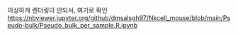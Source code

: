 이상하게 렌더링이 안되서, 여기로 확인  
https://nbviewer.jupyter.org/github/dmsalsgh97/Nkcell_mouse/blob/main/Pseudo-bulk/Pseudo_bulk_per_sample.R.ipynb
